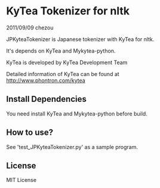 KyTea Tokenizer for nltk
==========================
2011/09/09 chezou

JPKyteaTokenizer is Japanese tokenizer with KyTea for nltk.

It's depends on KyTea and Mykytea-python.

KyTea is developed by KyTea Development Team

Detailed information of KyTea can be found at
http://www.phontron.com/kytea

Install Dependencies
--------------------
You need install KyTea and Mykytea-python before build.

How to use?
--------------------

  See 'test_JPKyteaTokenizer.py' as a sample program.

License
--------------------
MIT License
